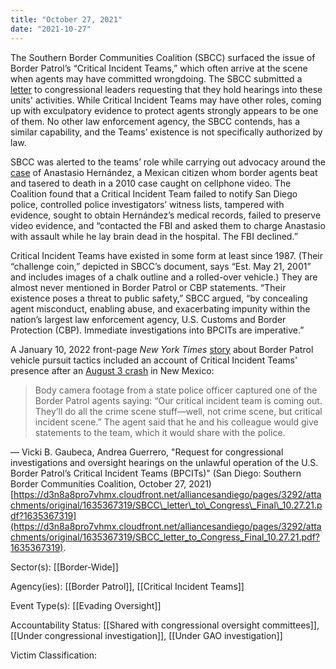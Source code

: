 ```yaml
---
title: "October 27, 2021"
date: "2021-10-27"
---
```


The Southern Border Communities Coalition (SBCC) surfaced the issue of Border Patrol’s “Critical Incident Teams,” which often arrive at the scene when agents may have committed wrongdoing. The SBCC submitted a [letter](https://d3n8a8pro7vhmx.cloudfront.net/alliancesandiego/pages/3292/attachments/original/1635367319/SBCC_letter_to_Congress_Final_10.27.21.pdf?1635367319) to congressional leaders requesting that they hold hearings into these units' activities. While Critical Incident Teams may have other roles, coming up with exculpatory evidence to protect agents strongly appears to be one of them. No other law enforcement agency, the SBCC contends, has a similar capability, and the Teams’ existence is not specifically authorized by law.

SBCC was alerted to the teams’ role while carrying out advocacy around the [case](https://theintercept.com/2021/02/04/border-patrol-killing-impunity-iachr/) of Anastasio Hernández, a Mexican citizen whom border agents beat and tasered to death in a 2010 case caught on cellphone video. The Coalition found that a Critical Incident Team failed to notify San Diego police, controlled police investigators’ witness lists, tampered with evidence, sought to obtain Hernández’s medical records, failed to preserve video evidence, and “contacted the FBI and asked them to charge Anastasio with assault while he lay brain dead in the hospital. The FBI declined.”

Critical Incident Teams have existed in some form at least since 1987. (Their “challenge coin,” depicted in SBCC’s document, says “Est. May 21, 2001” and includes images of a chalk outline and a rolled-over vehicle.) They are almost never mentioned in Border Patrol or CBP statements. “Their existence poses a threat to public safety,” SBCC argued, “by concealing agent misconduct, enabling abuse, and exacerbating impunity within the nation’s largest law enforcement agency, U.S. Customs and Border Protection (CBP). Immediate investigations into BPCITs are imperative.”

A January 10, 2022 front-page _New York Times_ [story](https://www.nytimes.com/2022/01/09/us/politics/border-patrol-migrant-deaths.html) about Border Patrol vehicle pursuit tactics included an account of Critical Incident Teams' presence after an [August 3 crash](/event/august-3-2021/) in New Mexico:

> Body camera footage from a state police officer captured one of the Border Patrol agents saying: “Our critical incident team is coming out. They’ll do all the crime scene stuff—well, not crime scene, but critical incident scene.” The agent said that he and his colleague would give statements to the team, which it would share with the police.

— Vicki B. Gaubeca, Andrea Guerrero, "Request for congressional investigations and oversight hearings on the unlawful operation of the U.S. Border Patrol’s Critical Incident Teams (BPCITs)" (San Diego: Southern Border Communities Coalition, October 27, 2021) [https://d3n8a8pro7vhmx.cloudfront.net/alliancesandiego/pages/3292/attachments/original/1635367319/SBCC\_letter\_to\_Congress\_Final\_10.27.21.pdf?1635367319](https://d3n8a8pro7vhmx.cloudfront.net/alliancesandiego/pages/3292/attachments/original/1635367319/SBCC_letter_to_Congress_Final_10.27.21.pdf?1635367319).

Sector(s): [[Border-Wide]]

Agency(ies): [[Border Patrol]],  [[Critical Incident Teams]]

Event Type(s): [[Evading Oversight]]

Accountability Status: [[Shared with congressional oversight committees]],  [[Under congressional investigation]],  [[Under GAO investigation]]

Victim Classification: 